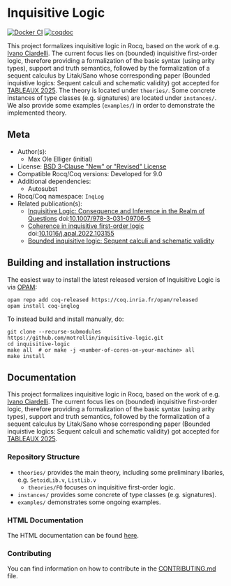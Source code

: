 <!---
This file was generated from `meta.yml`, please do not edit manually.
Follow the instructions on https://github.com/coq-community/templates to regenerate.
--->
# Inquisitive Logic

[![Docker CI][docker-action-shield]][docker-action-link]
[![coqdoc][coqdoc-shield]][coqdoc-link]

[docker-action-shield]: https://github.com/motrellin/inquisitive-logic/actions/workflows/docker-action.yml/badge.svg?branch=main
[docker-action-link]: https://github.com/motrellin/inquisitive-logic/actions/workflows/docker-action.yml

[coqdoc-shield]: https://img.shields.io/badge/docs-coqdoc-blue.svg
<!--- The following line was edited manually! --->
[coqdoc-link]: https://motrellin.github.io/rocq-docs-inquisitive-logic/./latest/toc.html

This project formalizes inquisitive logic in Rocq, based on the work of e.g. [Ivano Ciardelli](https://doi.org/10.1007/978-3-031-09706-5).
The current focus lies on (bounded) inquisitive first-order logic, therefore providing a formalization of the basic syntax (using arity types), support and truth semantics, followed by the formalization of a sequent calculus by Litak/Sano whose corresponding paper (Bounded inquistive logics: Sequent calculi and schematic validity) got accepted for [TABLEAUX 2025](https://icetcs.github.io/frocos-itp-tableaux25/tableaux/).
The theory is located under `theories/`.
Some concrete instances of type classes (e.g. signatures) are located under `instances/`.
We also provide some examples (`examples/`) in order to demonstrate the implemented theory.

## Meta

- Author(s):
  + Max Ole Elliger (initial)
- License: [BSD 3-Clause "New" or "Revised" License](LICENSE)
- Compatible Rocq/Coq versions: Developed for 9.0
- Additional dependencies:
  + Autosubst
- Rocq/Coq namespace: `InqLog`
- Related publication(s):
  + [Inquisitive Logic: Consequence and Inference in the Realm of Questions](https://link.springer.com/book/10.1007/978-3-031-09706-5) doi:[10.1007/978-3-031-09706-5](https://doi.org/10.1007/978-3-031-09706-5)
  + [Coherence in inquisitive first-order logic](https://www.sciencedirect.com/science/article/pii/S0168007222000707) doi:[10.1016/j.apal.2022.103155](https://doi.org/10.1016/j.apal.2022.103155)
  + [Bounded inquisitive logic: Sequent calculi and schematic validity](https://icetcs.github.io/frocos-itp-tableaux25/tableaux/)

## Building and installation instructions

The easiest way to install the latest released version of Inquisitive Logic
is via [OPAM](https://opam.ocaml.org/doc/Install.html):

```shell
opam repo add coq-released https://coq.inria.fr/opam/released
opam install coq-inqlog
```

To instead build and install manually, do:

``` shell
git clone --recurse-submodules https://github.com/motrellin/inquisitive-logic.git
cd inquisitive-logic
make all  # or make -j <number-of-cores-on-your-machine> all
make install
```

## Documentation

This project formalizes inquisitive logic in Rocq, based on the work of e.g. [Ivano Ciardelli](doi.org/10.1007/978-3-031-09706-5).
The current focus lies on (bounded) inquisitive first-order logic, therefore providing a formalization of the basic syntax (using arity types), support and truth semantics, followed by the formalization of a sequent calculus by Litak/Sano whose corresponding paper (Bounded inquistive logics: Sequent calculi and schematic validity) got accepted for [TABLEAUX 2025](https://icetcs.github.io/frocos-itp-tableaux25/tableaux/).

### Repository Structure

- `theories/` provides the main theory, including some preliminary libaries, e.g. `SetoidLib.v`, `ListLib.v`
  + `theories/FO` focuses on inquisitive first-order logic.
- `instances/` provides some concrete of type classes (e.g. signatures).
- `examples/` demonstrates some ongoing examples.

### HTML Documentation

The HTML documentation can be found [here](https://motrellin.github.io/rocq-docs-inquisitive-logic/).

### Contributing

You can find information on how to contribute in the [CONTRIBUTING.md](.github/CONTRIBUTING.md) file.
